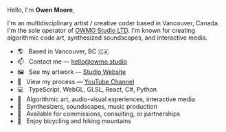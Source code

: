 Hello, I'm **Owen Moore**,

I'm an multidisciplinary artist / creative coder based in Vancouver, Canada. I'm the sole operator of [OWMO Studio LTD](https://owmo.studio). I'm known for creating algorithmic code art, synthesized soundscapes, and interactive media.

-   🌎 &nbsp; Based in Vancouver, BC 🇨🇦
-   📫 &nbsp; Contact me — [hello@owmo.studio](mailto:hello@owmo.studio)
-   🖼️ &nbsp; See my artwork — [Studio Website](https://owmo.studio)
-   🎥 &nbsp; View my process — [YouTube Channel](https://www.youtube.com/@owmo_studio)
-   💻 &nbsp; TypeScript, WebGL, GLSL, React, C#, Python
-   🎨 &nbsp; Algorithmic art, audio-visual experiences, interactive media
-   🎵 &nbsp; Synthesizers, soundscapes, music production
-   📅 &nbsp; Available for commissions, consulting, or partnerships
-   🚴 &nbsp; Enjoy bicycling and hiking mountains
